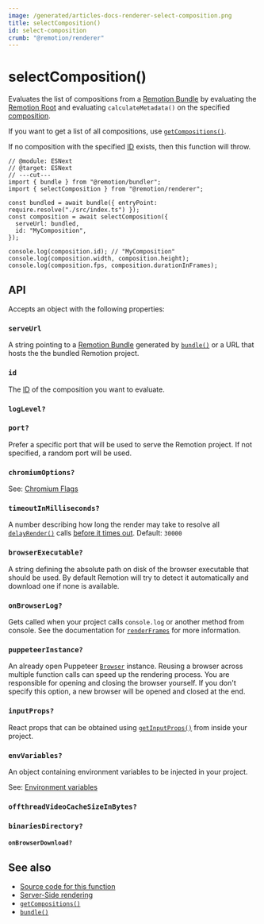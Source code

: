 ```yaml
---
image: /generated/articles-docs-renderer-select-composition.png
title: selectComposition()
id: select-composition
crumb: "@remotion/renderer"
---
```


# selectComposition()<AvailableFrom v="4.0.0"/>

Evaluates the list of compositions from a [Remotion Bundle](/docs/terminology/bundle) by evaluating the [Remotion Root](/docs/terminology/remotion-root) and evaluating `calculateMetadata()` on the specified [composition](/docs/terminology/composition).

If you want to get a list of all compositions, use [`getCompositions()`](/docs/renderer/get-compositions).

If no composition with the specified [ID](/docs/terminology/composition#composition-id) exists, then this function will throw.

```tsx twoslash title="Example"
// @module: ESNext
// @target: ESNext
// ---cut---
import { bundle } from "@remotion/bundler";
import { selectComposition } from "@remotion/renderer";

const bundled = await bundle({ entryPoint: require.resolve("./src/index.ts") });
const composition = await selectComposition({
  serveUrl: bundled,
  id: "MyComposition",
});

console.log(composition.id); // "MyComposition"
console.log(composition.width, composition.height);
console.log(composition.fps, composition.durationInFrames);
```

## API

Accepts an object with the following properties:

### `serveUrl`

A string pointing to a [Remotion Bundle](/docs/terminology/bundle) generated by [`bundle()`](/docs/bundle) or a URL that hosts the the bundled Remotion project.

### `id`

The [ID](/docs/terminology/composition#composition-id) of the composition you want to evaluate.

### `logLevel?`

<Options id="log"/>

### `port?`

Prefer a specific port that will be used to serve the Remotion project. If not specified, a random port will be used.

### `chromiumOptions?`

See: [Chromium Flags](/docs/chromium-flags)

### `timeoutInMilliseconds?`

A number describing how long the render may take to resolve all [`delayRender()`](/docs/delay-render) calls [before it times out](/docs/timeout). Default: `30000`

### `browserExecutable?`

A string defining the absolute path on disk of the browser executable that should be used. By default Remotion will try to detect it automatically and download one if none is available.

### `onBrowserLog?`

Gets called when your project calls `console.log` or another method from console. See the documentation for [`renderFrames`](/docs/renderer/render-frames#onbrowserlog) for more information.

### `puppeteerInstance?`

An already open Puppeteer [`Browser`](/docs/renderer/open-browser) instance. Reusing a browser across multiple function calls can speed up the rendering process. You are responsible for opening and closing the browser yourself. If you don't specify this option, a new browser will be opened and closed at the end.

### `inputProps?`

React props that can be obtained using [`getInputProps()`](/docs/get-input-props) from inside your project.

### `envVariables?`

An object containing environment variables to be injected in your project.

See: [Environment variables](/docs/env-variables/)

### `offthreadVideoCacheSizeInBytes?`<AvailableFrom v="4.0.23"/>

<Options id="offthreadvideo-cache-size-in-bytes" />

### `binariesDirectory?`<AvailableFrom v="4.0.120" />

<Options id="binaries-directory" />

#### `onBrowserDownload?`<AvailableFrom v="4.0.137" />

<Options id="on-browser-download" />

## See also

- [Source code for this function](https://github.com/remotion-dev/remotion/blob/main/packages/renderer/src/select-composition.ts)
- [Server-Side rendering](/docs/ssr)
- [`getCompositions()`](/docs/renderer/get-compositions)
- [`bundle()`](/docs/bundle)
